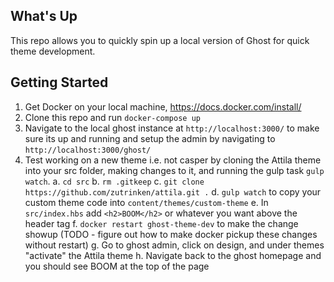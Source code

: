 ## What's Up
This repo allows you to quickly spin up a local version of Ghost for quick theme development.

## Getting Started
1. Get Docker on your local machine, https://docs.docker.com/install/
2. Clone this repo and run `docker-compose up`
3. Navigate to the local ghost instance at `http://localhost:3000/`
to make sure its up and running and setup the admin by navigating to `http://localhost:3000/ghost/`
4. Test working on a new theme i.e. not casper by cloning the Attila theme into
your src folder, making changes to it, and running the gulp task `gulp watch`.
  a. `cd src`
  b. `rm .gitkeep`
  c. `git clone https://github.com/zutrinken/attila.git .`
  d. `gulp watch` to copy your custom theme code into `content/themes/custom-theme`
  e. In `src/index.hbs` add `<h2>BOOM</h2>` or whatever you want above the header tag
  f. `docker restart ghost-theme-dev` to make the change showup (TODO - figure out how to make docker pickup these changes without restart)
  g. Go to ghost admin, click on design, and under themes "activate" the Attila theme
  h. Navigate back to the ghost homepage and you should see BOOM at the top of the page

